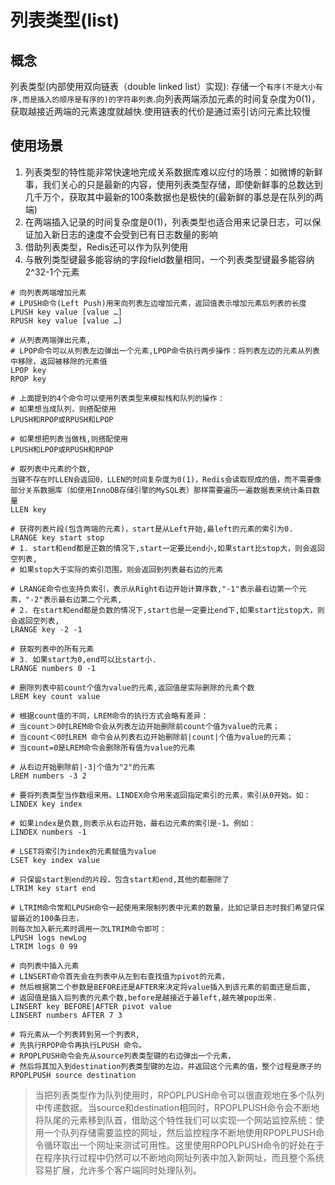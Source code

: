 # 列表类型(list)

## 概念

列表类型(内部使用双向链表（double linked list）实现): 存储一个`有序(不是大小有序,而是插入的顺序是有序的)的字符串列表`.向列表两端添加元素的时间复杂度为0(1)，获取越接近两端的元素速度就越快.使用链表的代价是通过索引访问元素比较慢

## 使用场景

1. 列表类型的特性能非常快速地完成关系数据库难以应付的场景：如微博的新鲜事，我们关心的只是最新的内容，使用列表类型存储，即使新鲜事的总数达到几千万个，获取其中最新的100条数据也是极快的(最新鲜的事总是在队列的两端)
2. 在两端插入记录的时间复杂度是0(1)，列表类型也适合用来记录日志，可以保证加入新日志的速度不会受到已有日志数量的影响
3. 借助列表类型，Redis还可以作为队列使用
4. 与散列类型键最多能容纳的字段field数量相同，一个列表类型键最多能容纳2^32-1个元素

```shell
# 向列表两端增加元素
# LPUSH命令(Left Push)用来向列表左边增加元素，返回值表示增加元素后列表的长度
LPUSH key value [value …]
RPUSH key value [value …]

# 从列表两端弹出元素,
# LPOP命令可以从列表左边弹出一个元素,LPOP命令执行两步操作：将列表左边的元素从列表中移除，返回被移除的元素值
LPOP key
RPOP key

# 上面提到的4个命令可以使用列表类型来模拟栈和队列的操作：
# 如果想当成队列，则搭配使用
LPUSH和RPOP或RPUSH和LPOP

# 如果想把列表当做栈,则搭配使用
LPUSH和LPOP或RPUSH和RPOP

# 取列表中元素的个数,
当键不存在时LLEN会返回0，LLEN的时间复杂度为0(1)，Redis会读取现成的值，而不需要像部分关系数据库（如使用InnoDB存储引擎的MySQL表）那样需要遍历一遍数据表来统计条目数量
LLEN key

# 获得列表片段(包含两端的元素)，start是从Left开始,最left的元素的索引为0.
LRANGE key start stop
# 1. start和end都是正数的情况下,start一定要比end小,如果start比stop大，则会返回空列表,
# 如果stop大于实际的索引范围，则会返回到列表最右边的元素

# LRANGE命令也支持负索引，表示从Right右边开始计算序数,"-1"表示最右边第一个元素，"-2"表示最右边第二个元素,
# 2. 在start和end都是负数的情况下,start也是一定要比end下,如果start比stop大，则会返回空列表,
LRANGE key -2 -1

# 获取列表中的所有元素
# 3. 如果start为0,end可以比start小.
LRANGE numbers 0 -1

# 删除列表中前count个值为value的元素,返回值是实际删除的元素个数
LREM key count value

# 根据count值的不同，LREM命令的执行方式会略有差异：
# 当count＞0时LREM命令会从列表左边开始删除前count个值为value的元素；
# 当count＜0时LREM 命令会从列表右边开始删除前|count|个值为value的元素；
# 当count=0是LREM命令会删除所有值为value的元素

# 从右边开始删除前|-3|个值为"2"的元素
LREM numbers -3 2

# 要将列表类型当作数组来用。LINDEX命令用来返回指定索引的元素，索引从0开始。如：
LINDEX key index

# 如果index是负数,则表示从右边开始，最右边元素的索引是-1。例如：
LINDEX numbers -1

# LSET将索引为index的元素赋值为value
LSET key index value

# 只保留start到end的片段，包含start和end,其他的都删除了
LTRIM key start end

# LTRIM命令常和LPUSH命令一起使用来限制列表中元素的数量，比如记录日志时我们希望只保留最近的100条日志，
则每次加入新元素时调用一次LTRIM命令即可：
LPUSH logs newLog
LTRIM logs 0 99

# 向列表中插入元素
# LINSERT命令首先会在列表中从左到右查找值为pivot的元素，
# 然后根据第二个参数是BEFORE还是AFTER来决定将value插入到该元素的前面还是后面,
# 返回值是插入后列表的元素个数,before是越接近于最left,越先被pop出来.
LINSERT key BEFORE|AFTER pivot value
LINSERT numbers AFTER 7 3

# 将元素从一个列表转到另一个列表R,
# 先执行RPOP命令再执行LPUSH 命令。
# RPOPLPUSH命令会先从source列表类型键的右边弹出一个元素，
# 然后将其加入到destination列表类型键的左边，并返回这个元素的值，整个过程是原子的
RPOPLPUSH source destination
```

>当把列表类型作为队列使用时，RPOPLPUSH命令可以很直观地在多个队列中传递数据。当source和destination相同时，RPOPLPUSH命令会不断地将队尾的元素移到队首，借助这个特性我们可以实现一个网站监控系统：使用一个队列存储需要监控的网址，然后监控程序不断地使用RPOPLPUSH命令循环取出一个网址来测试可用性。这里使用RPOPLPUSH命令的好处在于在程序执行过程中仍然可以不断地向网址列表中加入新网址，而且整个系统容易扩展，允许多个客户端同时处理队列。